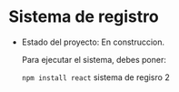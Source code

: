 <h1>Sistema de registro</h1>

- Estado del proyecto: En construccion.

  Para ejecutar el sistema, debes poner:
  
  ```npm install react``` 
sistema de regisro 2

